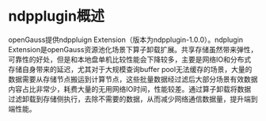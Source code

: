 # ndpplugin概述

openGauss提供ndppluign Extension（版本为ndpplugin-1.0.0）。ndplugin Extension是openGauss资源池化场景下算子卸载扩展。共享存储虽然带来弹性，可靠性的好处，但是和本地盘单机比较性能会下降较多，主要是网络IO和分布式存储自身带来的延迟，尤其对于大规模查询buffer pool无法缓存的场景，大量的数据需要从存储节点搬运到计算节点，这些批量数据经过滤后大部分场景有效数据内容占比非常少，耗费大量的无用网络IO时间，性能较差。通过算子卸载将数据过滤卸载到存储侧执行，去除不需要的数据，从而减少网络通信数据量，提升端到端性能。
